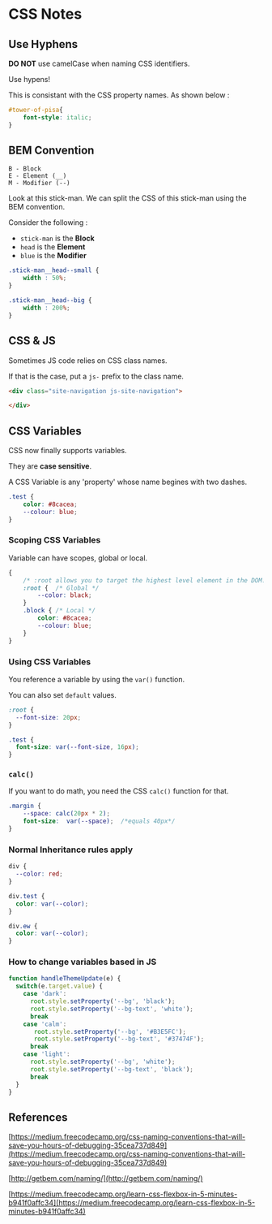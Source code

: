 # CSS Notes

## Use Hyphens

**DO NOT** use camelCase when naming CSS identifiers.

Use hypens!

This is consistant with the CSS property names. As shown below : 

```css
#tower-of-pisa{
    font-style: italic;
}

```

## BEM Convention
```
B - Block 
E - Element (__)
M - Modifier (--)
```

Look at this stick-man. We can split the CSS of this stick-man using the BEM convention.

Consider the following : 
+ `stick-man` is the **Block**
+ `head` is the **Element**
+ `blue` is the **Modifier**

```css
.stick-man__head--small {
    width : 50%;
}

.stick-man__head--big {
    width : 200%;
}
```

## CSS & JS
Sometimes JS code relies on CSS class names.

If that is the case, put a `js-` prefix to the class name.

```html
<div class="site-navigation js-site-navigation">

</div>
```

## CSS Variables

CSS now finally supports variables.

They are **case sensitive**.

A CSS Variable is any 'property' whose name begines with two dashes.
```css
.test {
    color: #8cacea;
    --colour: blue;
}
```

### Scoping CSS Variables
Variable can have scopes, global or local.

```css
{
    /* :root allows you to target the highest level element in the DOM. */
    :root {  /* Global */
        --color: black;
    }
    .block { /* Local */
        color: #8cacea;
        --colour: blue; 
    }
}
```

### Using CSS Variables
You reference a variable by using the `var()` function.

You can also set `default` values.

```css
:root {
  --font-size: 20px;
}

.test {
  font-size: var(--font-size, 16px);
}
```

### `calc()`
If you want to do math, you need the CSS `calc()` function for that.

```css
.margin {
    --space: calc(20px * 2);
    font-size:  var(--space);  /*equals 40px*/
}
```

### Normal Inheritance rules apply
```css
div {
  --color: red;
}

div.test {
  color: var(--color);
}

div.ew {
  color: var(--color);
}
```

### How to change variables based in JS
```js
function handleThemeUpdate(e) {
  switch(e.target.value) {
    case 'dark': 
      root.style.setProperty('--bg', 'black');
      root.style.setProperty('--bg-text', 'white');
      break
    case 'calm': 
       root.style.setProperty('--bg', '#B3E5FC');
       root.style.setProperty('--bg-text', '#37474F');
      break
    case 'light':
      root.style.setProperty('--bg', 'white');
      root.style.setProperty('--bg-text', 'black');
      break
  }
}
```


## References
[https://medium.freecodecamp.org/css-naming-conventions-that-will-save-you-hours-of-debugging-35cea737d849](https://medium.freecodecamp.org/css-naming-conventions-that-will-save-you-hours-of-debugging-35cea737d849)

[http://getbem.com/naming/](http://getbem.com/naming/)

[https://medium.freecodecamp.org/learn-css-flexbox-in-5-minutes-b941f0affc34](https://medium.freecodecamp.org/learn-css-flexbox-in-5-minutes-b941f0affc34)